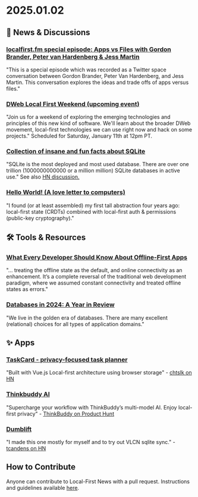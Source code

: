 # 2025.01.02

## 📰 News & Discussions

### [localfirst.fm special episode: Apps vs Files with Gordon Brander, Peter van Hardenberg & Jess Martin](https://www.localfirst.fm/19)
"This is a special episode which was recorded as a Twitter space conversation between Gordon Brander, Peter Van Hardenberg, and Jess Martin. This conversation explores the ideas and trade offs of apps versus files."

### [DWeb Local First Weekend (upcoming event)](https://lu.ma/2ul5uwdl)
"Join us for a weekend of exploring the emerging technologies and principles of this new kind of software. We'll learn about the broader DWeb movement, local-first technologies we can use right now and hack on some projects." Scheduled for Saturday, January 11th
at 12pm PT.

### [Collection of insane and fun facts about SQLite](https://avi.im/blag/2024/sqlite-facts/)
"SQLite is the most deployed and most used database. There are over one trillion (1000000000000 or a million million) SQLite databases in active use." See also [HN discussion.](https://news.ycombinator.com/item?id=42549807)

### [Hello World! (A love letter to computers)](https://garden.co/news/hello-world)
"I found (or at least assembled) my first tall abstraction four years ago: local-first state (CRDTs) combined with local-first auth & permissions (public-key cryptography)."


## 🛠️ Tools & Resources

### [What Every Developer Should Know About Offline-First Apps](https://devstarterpacks.com/blog/what-every-developer-should-know-about-offline-first-apps)
"... treating the offline state as the default, and online connectivity as an enhancement. It’s a complete reversal of the traditional web development paradigm, where we assumed constant connectivity and treated offline states as errors."

### [Databases in 2024: A Year in Review](https://www.cs.cmu.edu/~pavlo/blog/2025/01/2024-databases-retrospective.html)
"We live in the golden era of databases. There are many excellent (relational) choices for all types of application domains."


## ✨ Apps

### [TaskCard - privacy-focused task planner](https://www.taskcard.net/)
"Built with Vue.js Local-first architecture using browser storage" - [chtslk on HN](https://news.ycombinator.com/item?id=42511778)

### [Thinkbuddy AI](https://thinkbuddy.ai/)
"Supercharge your workflow with ThinkBuddy’s multi-model AI. Enjoy local-first privacy" - [ThinkBuddy on Product Hunt](https://www.producthunt.com/products/thinkbuddy-ai)

### [Dumblift](https://www.dumblift.com/)
"I made this one mostly for myself and to try out VLCN sqlite sync." - [tcandens on HN](https://news.ycombinator.com/item?id=42556079)


## How to Contribute
Anyone can contribute to Local-First News with a pull request. Instructions and guidelines available [here](https://github.com/localfirstnews/localfirstnews).
